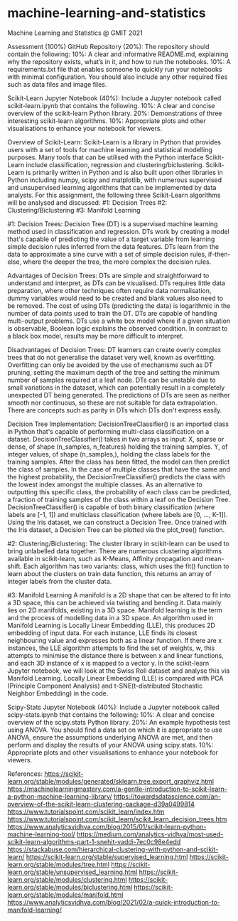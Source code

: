 # machine-learning-and-statistics
Machine Learning and Statistics @ GMIT 2021

Assessment (100%)
GitHub Repository (20%):
The repository should contain the following:
10%: A clear and informative README.md, explaining why the repository exists, what’s in it, and how to run the notebooks.
10%: A requirements.txt file that enables someone to quickly run your notebooks with minimal configuration. You should also include any other required files such as data files and image files.

Scikit-Learn Jupyter Notebook (40%):
Include a Jupyter notebook called scikit-learn.ipynb that contains the following.
10%: A clear and concise overview of the scikit-learn Python library.
20%: Demonstrations of three interesting scikit-learn algorithms.
10%: Appropriate plots and other visualisations to enhance your notebook for viewers.

Overview of Scikit-Learn:
Scikit-Learn is a library in Python that provides users with a set of tools for machine learning and statistical modelling purposes.
Many tools that can be utilised with the Python interface Scikit-Learn include classification, regression and clustering/biclustering.
Scikit-Learn is primarily written in Python and is also built upon other libraries in Python including numpy, scipy and matplotlib, with numerous supervised and unsupervised learning algorithms that can be implemented by data analysts.
For this assignment, the following three Scikit-Learn algorithms will be analysed and discussed:
    #1: Decision Trees
    #2: Clustering/Biclustering
    #3: Manifold Learning

#1: Decision Trees:
Decision Tree (DT) is a supervised machine learning method used in classification and regression. DTs work by creating a model that's capable of predicting the value of a target variable from learning simple decision rules inferred from the data features.
DTs learn from the data to approximate a sine curve with a set of simple decision rules, if-then-else, where the deeper the tree, the more complex the decision rules.

Advantages of Decision Trees:
    DTs are simple and straightforward to understand and interpret, as DTs can be visualised.
    DTs requires little data preparation, where other techniques often require data normalisation, dummy variables would need to be created and blank values also need to be removed.
    The cost of using DTs (predicting the data) is logarithmic in the number of data points used to train the DT.
    DTs are capable of handling multi-output problems.
    DTs use a white box model where if a given situation is observable, Boolean logic explains the observed condition. In contrast to a black box model, results may be more difficult to interpret.

Disadvantages of Decision Trees:
    DT learners can create overly complex trees that do not generalise the dataset very well, known as overfitting. Overfitting can only be avoided by the use of mechanisms such as DT pruning, setting the maximum depth of the tree and setting the minimum number of samples required at a leaf node.
    DTs can be unstable due to small variations in the dataset, which can potentially result in a completely unexpected DT being generated.
    The predictions of DTs are seen as neither smooth nor continuous, so these are not suitable for data extrapolation.
    There are concepts such as parity in DTs which DTs don't express easily.

Decision Tree Implementation:
DecisionTreeClassifier() is an imported class in Python that's capable of performing multi-class classification on a dataset.
DecisionTreeClassifier() takes in two arrays as input:
    X, sparse or dense, of shape (n_samples, n_features)
    holding the training samples.
    Y, of integer values, of shape (n_samples,), holding the
    class labels for the training samples.
After the class has been fitted, the model can then predict the class of samples.
In the case of multiple classes that have the same and the highest probability, the DecisionTreeClassifier() predicts the class with the lowest index amongst the multiple classes.
As an alternative to outputting this specific class, the probability of each class can be predicted, a fraction of training samples of the class within a leaf on the Decision Tree.
DecisionTreeClassifier() is capable of both binary classification (where labels are [-1, 1]) and multiclass classification (where labels are [0, …, K-1]).
Using the Iris dataset, we can construct a Decision Tree.
Once trained with the Iris dataset, a Decision Tree can be plotted via the plot_tree() function.

#2: Clustering/Biclustering:
The cluster library in scikit-learn can be used to bring unlabelled data together.
There are numerous clustering algorithms available in scikit-learn, such as K-Means, Affinity propagation and mean-shift.
Each algorithm has two variants:
class, which uses the fit() function to learn about the clusters on train data
function, this returns an array of integer labels from the cluster data.

#3: Manifold Learning
A manifold is a 2D shape that can be altered to fit into a 3D space, this can be achieved via twisting and bending it.
Data mainly lies on 2D manifolds, existing in a 3D space.
Manifold learning is the term and the process of modelling data in a 3D space.
An algorithm used in Manifold Learning is Locally Linear Embedding (LLE), this produces 2D embedding of input data.
For each instance, LLE finds its closest neighbouring value and expresses both as a linear function.
If there are x instances, the LLE algorithm attempts to find the set of weights, w, this attempts to minimise the distance there is between x and linear functions, and each 3D instance of x is mapped to a vector y.
In the scikit-learn Jupyter notebook, we will look at the Swiss Roll dataset and analyse this via Manifold Learning.
Locally Linear Embedding (LLE) is compared with PCA (Principle Component Analysis) and t-SNE(t-distributed Stochastic Neighbor Embedding) in the code.

Scipy-Stats Jupyter Notebook (40%):
Include a Jupyter notebook called scipy-stats.ipynb that contains the following:
10%: A clear and concise overview of the scipy.stats Python library.
20%: An example hypothesis test using ANOVA. You should find a data set on which it is appropriate to use ANOVA, ensure the assumptions underlying ANOVA are met, and then perform and display the results of your ANOVA using scipy.stats.
10%: Appropriate plots and other visualisations to enhance your notebook for viewers.

References:
https://scikit-learn.org/stable/modules/generated/sklearn.tree.export_graphviz.html
https://machinelearningmastery.com/a-gentle-introduction-to-scikit-learn-a-python-machine-learning-library/
https://towardsdatascience.com/an-overview-of-the-scikit-learn-clustering-package-d39a0499814
https://www.tutorialspoint.com/scikit_learn/index.htm
https://www.tutorialspoint.com/scikit_learn/scikit_learn_decision_trees.htm
https://www.analyticsvidhya.com/blog/2015/01/scikit-learn-python-machine-learning-tool/
https://medium.com/analytics-vidhya/most-used-scikit-learn-algorithms-part-1-snehit-vaddi-7ec0c98e4edd
https://stackabuse.com/hierarchical-clustering-with-python-and-scikit-learn/
https://scikit-learn.org/stable/supervised_learning.html
https://scikit-learn.org/stable/modules/tree.html
https://scikit-learn.org/stable/unsupervised_learning.html
https://scikit-learn.org/stable/modules/clustering.html
https://scikit-learn.org/stable/modules/biclustering.html
https://scikit-learn.org/stable/modules/manifold.html
https://www.analyticsvidhya.com/blog/2021/02/a-quick-introduction-to-manifold-learning/